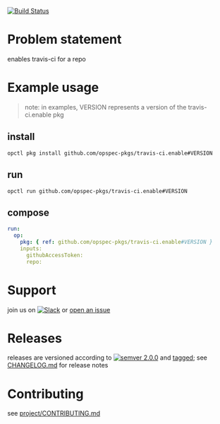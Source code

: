 [![Build Status](https://travis-ci.org/opspec-pkgs/travis-ci.enable.svg?branch=master)](https://travis-ci.org/opspec-pkgs/travis-ci.enable)
# Problem statement
enables travis-ci for a repo

# Example usage

> note: in examples, VERSION represents a version of the travis-ci.enable pkg

## install

```shell
opctl pkg install github.com/opspec-pkgs/travis-ci.enable#VERSION
```

## run

```
opctl run github.com/opspec-pkgs/travis-ci.enable#VERSION
```

## compose

```yaml
run:
  op:
    pkg: { ref: github.com/opspec-pkgs/travis-ci.enable#VERSION }
    inputs:
      githubAccessToken:
      repo:
```

# Support

join us on [![Slack](https://opspec-slackin.herokuapp.com/badge.svg)](https://opspec-slackin.herokuapp.com/)
or [open an issue](https://github.com/opspec-pkgs/travis-ci.enable/issues)

# Releases

releases are versioned according to
[![semver 2.0.0](https://img.shields.io/badge/semver-2.0.0-brightgreen.svg)](http://semver.org/spec/v2.0.0.html)
and [tagged](https://git-scm.com/book/en/v2/Git-Basics-Tagging); see
[CHANGELOG.md](CHANGELOG.md) for release notes

# Contributing

see [project/CONTRIBUTING.md](https://github.com/opspec-pkgs/project/blob/master/CONTRIBUTING.md)
